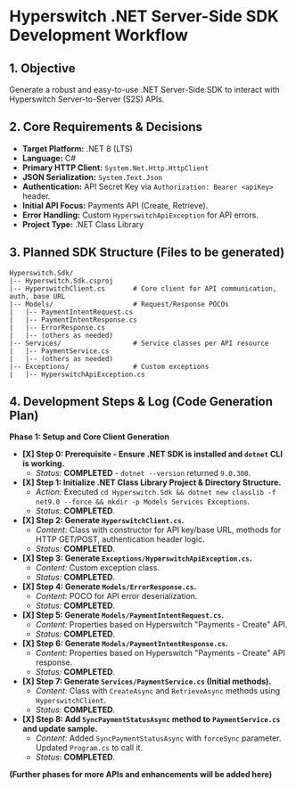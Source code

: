 # Hyperswitch .NET Server-Side SDK Development Workflow

## 1. Objective
Generate a robust and easy-to-use .NET Server-Side SDK to interact with Hyperswitch Server-to-Server (S2S) APIs.

## 2. Core Requirements & Decisions
*   **Target Platform:** .NET 8 (LTS)
*   **Language:** C#
*   **Primary HTTP Client:** `System.Net.Http.HttpClient`
*   **JSON Serialization:** `System.Text.Json`
*   **Authentication:** API Secret Key via `Authorization: Bearer <apiKey>` header.
*   **Initial API Focus:** Payments API (Create, Retrieve).
*   **Error Handling:** Custom `HyperswitchApiException` for API errors.
*   **Project Type:** .NET Class Library

## 3. Planned SDK Structure (Files to be generated)
```
Hyperswitch.Sdk/
|-- Hyperswitch.Sdk.csproj
|-- HyperswitchClient.cs       # Core client for API communication, auth, base URL
|-- Models/                    # Request/Response POCOs
|   |-- PaymentIntentRequest.cs
|   |-- PaymentIntentResponse.cs
|   |-- ErrorResponse.cs
|   |-- (others as needed)
|-- Services/                  # Service classes per API resource
|   |-- PaymentService.cs
|   |-- (others as needed)
|-- Exceptions/                # Custom exceptions
|   |-- HyperswitchApiException.cs
```

## 4. Development Steps & Log (Code Generation Plan)

**Phase 1: Setup and Core Client Generation**

*   **[X] Step 0: Prerequisite - Ensure .NET SDK is installed and `dotnet` CLI is working.**
    *   *Status:* **COMPLETED** - `dotnet --version` returned `9.0.300`.
*   **[X] Step 1: Initialize .NET Class Library Project & Directory Structure.**
    *   *Action:* Executed `cd Hyperswitch.Sdk && dotnet new classlib -f net9.0 --force && mkdir -p Models Services Exceptions`.
    *   *Status:* **COMPLETED**.
*   **[X] Step 2: Generate `HyperswitchClient.cs`.**
    *   *Content:* Class with constructor for API key/base URL, methods for HTTP GET/POST, authentication header logic.
    *   *Status:* **COMPLETED**.
*   **[X] Step 3: Generate `Exceptions/HyperswitchApiException.cs`.**
    *   *Content:* Custom exception class.
    *   *Status:* **COMPLETED**.
*   **[X] Step 4: Generate `Models/ErrorResponse.cs`.**
    *   *Content:* POCO for API error deserialization.
    *   *Status:* **COMPLETED**.
*   **[X] Step 5: Generate `Models/PaymentIntentRequest.cs`.**
    *   *Content:* Properties based on Hyperswitch "Payments - Create" API.
    *   *Status:* **COMPLETED**.
*   **[X] Step 6: Generate `Models/PaymentIntentResponse.cs`.**
    *   *Content:* Properties based on Hyperswitch "Payments - Create" API response.
    *   *Status:* **COMPLETED**.
*   **[X] Step 7: Generate `Services/PaymentService.cs` (Initial methods).**
    *   *Content:* Class with `CreateAsync` and `RetrieveAsync` methods using `HyperswitchClient`.
    *   *Status:* **COMPLETED**.
*   **[X] Step 8: Add `SyncPaymentStatusAsync` method to `PaymentService.cs` and update sample.**
    *   *Content:* Added `SyncPaymentStatusAsync` with `forceSync` parameter. Updated `Program.cs` to call it.
    *   *Status:* **COMPLETED**.

**(Further phases for more APIs and enhancements will be added here)**

